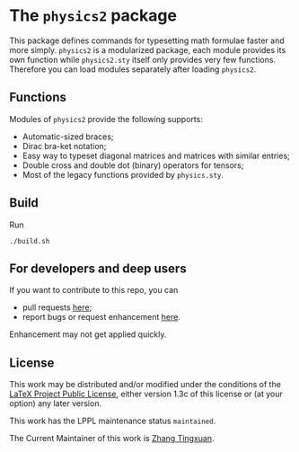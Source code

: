 # The `physics2` package

This package defines commands for typesetting math formulae faster and
more simply. `physics2` is a modularized package, each module provides its
own function while `physics2.sty` itself only provides very few functions.
Therefore you can load modules separately after loading `physics2`.

## Functions

Modules of `physics2` provide the following supports:

- Automatic-sized braces;
- Dirac bra-ket notation;
- Easy way to typeset diagonal matrices and matrices with similar entries;
- Double cross and double dot (binary) operators for tensors;
- Most of the legacy functions provided by `physics.sty`.

## Build

Run

```
./build.sh
```

## For developers and deep users

If you want to contribute to this repo, you can

- pull requests [here](https://github.com/AlphaZTX/physics2/pulls);
- report bugs or request enhancement [here](https://github.com/AlphaZTX/physics2/issues).

Enhancement may not get applied quickly.

## License

This work may be distributed and/or modified under the conditions of the
[LaTeX Project Public License](http://www.latex-project.org/lppl.txt),
either version 1.3c of this license or (at your option) any later version.

This work has the LPPL maintenance status `maintained`.

The Current Maintainer of this work is
[Zhang Tingxuan](https://www.ctan.org/author/zhang-tx).

